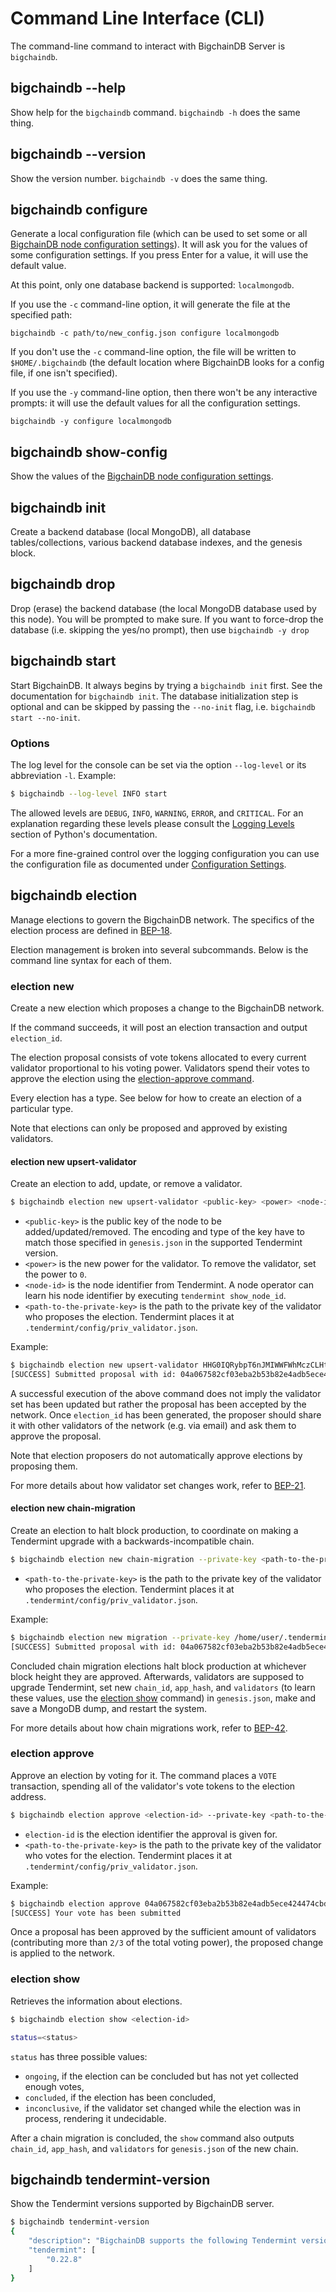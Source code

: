 <!---
Copyright BigchainDB GmbH and BigchainDB contributors
SPDX-License-Identifier: (Apache-2.0 AND CC-BY-4.0)
Code is Apache-2.0 and docs are CC-BY-4.0
--->

# Command Line Interface (CLI)

The command-line command to interact with BigchainDB Server is `bigchaindb`.


## bigchaindb \-\-help

Show help for the `bigchaindb` command. `bigchaindb -h` does the same thing.


## bigchaindb \-\-version

Show the version number. `bigchaindb -v` does the same thing.


## bigchaindb configure

Generate a local configuration file (which can be used to set some or all [BigchainDB node configuration settings](configuration.html)). It will ask you for the values of some configuration settings.
If you press Enter for a value, it will use the default value.

At this point, only one database backend is supported: `localmongodb`.

If you use the `-c` command-line option, it will generate the file at the specified path:
```text
bigchaindb -c path/to/new_config.json configure localmongodb
```

If you don't use the `-c` command-line option, the file will be written to `$HOME/.bigchaindb` (the default location where BigchainDB looks for a config file, if one isn't specified).

If you use the `-y` command-line option, then there won't be any interactive prompts: it will use the default values for all the configuration settings.
```text
bigchaindb -y configure localmongodb
```


## bigchaindb show-config

Show the values of the [BigchainDB node configuration settings](configuration.html).


## bigchaindb init

Create a backend database (local MongoDB), all database tables/collections,
various backend database indexes, and the genesis block.


## bigchaindb drop

Drop (erase) the backend database (the local MongoDB database used by this node).
You will be prompted to make sure.
If you want to force-drop the database (i.e. skipping the yes/no prompt), then use `bigchaindb -y drop`


## bigchaindb start

Start BigchainDB. It always begins by trying a `bigchaindb init` first. See the documentation for `bigchaindb init`.
The database initialization step is optional and can be skipped by passing the `--no-init` flag, i.e. `bigchaindb start --no-init`.

### Options

The log level for the console can be set via the option `--log-level` or its
abbreviation `-l`. Example:

```bash
$ bigchaindb --log-level INFO start
```

The allowed levels are `DEBUG`, `INFO`, `WARNING`, `ERROR`, and `CRITICAL`.
For an explanation regarding these levels please consult the
[Logging Levels](https://docs.python.org/3.6/library/logging.html#levels)
section of Python's documentation.

For a more fine-grained control over the logging configuration you can use the
configuration file as documented under
[Configuration Settings](configuration.html).


## bigchaindb election

Manage elections to govern the BigchainDB network. The specifics of the election process are defined in [BEP-18](https://github.com/bigchaindb/BEPs/tree/master/18).

Election management is broken into several subcommands. Below is the command line syntax for each of them.

### election new

Create a new election which proposes a change to the BigchainDB network.

If the command succeeds, it will post an election transaction and output `election_id`.

The election proposal consists of vote tokens allocated to every current validator proportional to his voting power. Validators spend their votes to approve the election using the [election-approve command](#election-approve).

Every election has a type. See below for how to create an election of a particular type.

Note that elections can only be proposed and approved by existing validators.

#### election new upsert-validator

Create an election to add, update, or remove a validator.


```bash
$ bigchaindb election new upsert-validator <public-key> <power> <node-id> --private-key <path-to-the-private-key>
```

- `<public-key>` is the public key of the node to be added/updated/removed. The encoding and type of the key have to match those specified in `genesis.json` in the supported Tendermint version.
- `<power>` is the new power for the validator. To remove the validator, set the power to `0`.
- `<node-id>` is the node identifier from Tendermint. A node operator can learn his node identifier by executing `tendermint show_node_id`.
- `<path-to-the-private-key>` is the path to the private key of the validator who proposes the election. Tendermint places it at  `.tendermint/config/priv_validator.json`.

Example:

```bash
$ bigchaindb election new upsert-validator HHG0IQRybpT6nJMIWWFWhMczCLHt6xcm7eP52GnGuPY= 1 fb7140f03a4ffad899fabbbf655b97e0321add66 --private-key /home/user/.tendermint/config/priv_validator.json
[SUCCESS] Submitted proposal with id: 04a067582cf03eba2b53b82e4adb5ece424474cbd4f7183780855a93ac5e3caa
```

A successful execution of the above command does not imply the validator set has been updated but rather the proposal has been accepted by the network.
Once `election_id` has been generated, the proposer should share it with other validators of the network (e.g. via email) and ask them to approve the proposal.

Note that election proposers do not automatically approve elections by proposing them.

For more details about how validator set changes work, refer to [BEP-21](https://github.com/bigchaindb/BEPs/tree/master/21).

#### election new chain-migration

Create an election to halt block production, to coordinate on making a Tendermint upgrade with a backwards-incompatible chain.


```bash
$ bigchaindb election new chain-migration --private-key <path-to-the-private-key>
```

- `<path-to-the-private-key>` is the path to the private key of the validator who proposes the election. Tendermint places it at  `.tendermint/config/priv_validator.json`.


Example:

```bash
$ bigchaindb election new migration --private-key /home/user/.tendermint/config/priv_validator.json
[SUCCESS] Submitted proposal with id: 04a067582cf03eba2b53b82e4adb5ece424474cbd4f7183780855a93ac5e3caa
```

Concluded chain migration elections halt block production at whichever block height they are approved.
Afterwards, validators are supposed to upgrade Tendermint, set new `chain_id`, `app_hash`, and `validators` (to learn these values, use the [election show](#election-show) command) in `genesis.json`, make and save a MongoDB dump, and restart the system.


For more details about how chain migrations work, refer to [BEP-42](https://github.com/bigchaindb/BEPs/tree/master/42).

### election approve

Approve an election by voting for it. The command places a `VOTE` transaction, spending all of the validator's vote tokens to the election address.


 ```bash
$ bigchaindb election approve <election-id> --private-key <path-to-the-private-key>
```

- `election-id` is the election identifier the approval is given for.
- `<path-to-the-private-key>` is the path to the private key of the validator who votes for the election. Tendermint places it at  `.tendermint/config/priv_validator.json`.

Example:
 ```bash
$ bigchaindb election approve 04a067582cf03eba2b53b82e4adb5ece424474cbd4f7183780855a93ac5e3caa --private-key /home/user/.tendermint/config/priv_validator.json
[SUCCESS] Your vote has been submitted
```

Once a proposal has been approved by the sufficient amount of validators (contributing more than `2/3` of the total voting power), the proposed change is applied to the network.

### election show

Retrieves the information about elections.


```bash
$ bigchaindb election show <election-id>

status=<status>
```

`status` has three possible values:

- `ongoing`, if the election can be concluded but has not yet collected enough votes,
- `concluded`, if the election has been concluded,
- `inconclusive`, if the validator set changed while the election was in process, rendering it undecidable.

After a chain migration is concluded, the `show` command also outputs `chain_id`, `app_hash`, and `validators` for `genesis.json` of the new chain.

## bigchaindb tendermint-version

Show the Tendermint versions supported by BigchainDB server.
```bash
$ bigchaindb tendermint-version
{
    "description": "BigchainDB supports the following Tendermint version(s)",
    "tendermint": [
        "0.22.8"
    ]
}
```
